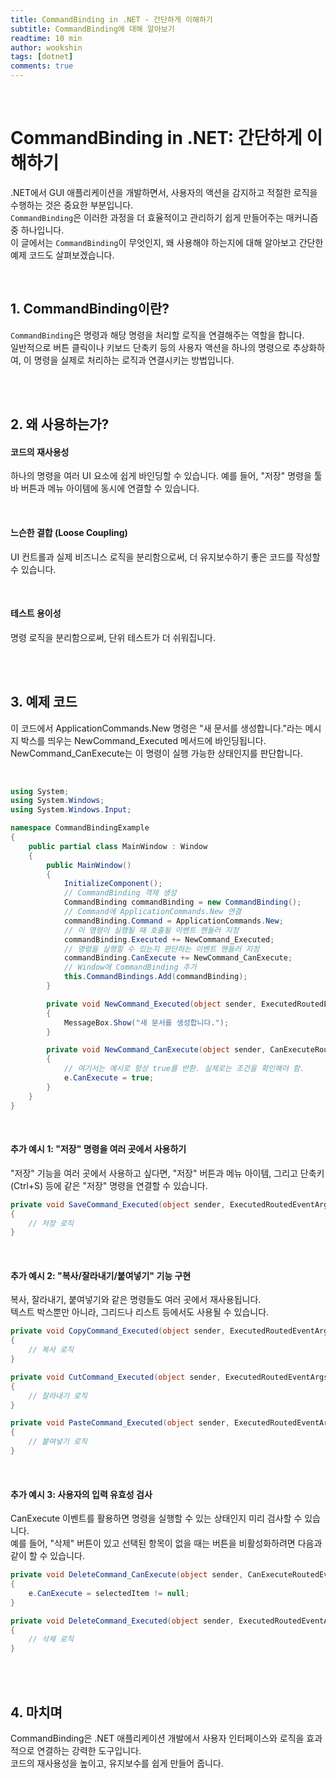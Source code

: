 ```yaml
---
title: CommandBinding in .NET - 간단하게 이해하기
subtitle: CommandBinding에 대해 알아보기
readtime: 10 min
author: wookshin
tags: [dotnet]
comments: true
---
```


<br/>

# CommandBinding in .NET: 간단하게 이해하기

.NET에서 GUI 애플리케이션을 개발하면서, 사용자의 액션을 감지하고 적절한 로직을 수행하는 것은 중요한 부분입니다.  
`CommandBinding`은 이러한 과정을 더 효율적이고 관리하기 쉽게 만들어주는 매커니즘 중 하나입니다.  
이 글에서는 `CommandBinding`이 무엇인지, 왜 사용해야 하는지에 대해 알아보고 간단한 예제 코드도 살펴보겠습니다.

<br/>

## 1. CommandBinding이란?

`CommandBinding`은 명령과 해당 명령을 처리할 로직을 연결해주는 역할을 합니다.  
일반적으로 버튼 클릭이나 키보드 단축키 등의 사용자 액션을 하나의 명령으로 추상화하여, 이 명령을 실제로 처리하는 로직과 연결시키는 방법입니다.

<br/><br/>

## 2. 왜 사용하는가?

#### 코드의 재사용성

하나의 명령을 여러 UI 요소에 쉽게 바인딩할 수 있습니다. 예를 들어, "저장" 명령을 툴바 버튼과 메뉴 아이템에 동시에 연결할 수 있습니다.

<br/>

#### 느슨한 결합 (Loose Coupling)

UI 컨트롤과 실제 비즈니스 로직을 분리함으로써, 더 유지보수하기 좋은 코드를 작성할 수 있습니다.

<br/>

#### 테스트 용이성
명령 로직을 분리함으로써, 단위 테스트가 더 쉬워집니다.

<br/><br/>

## 3. 예제 코드

이 코드에서 ApplicationCommands.New 명령은 "새 문서를 생성합니다."라는 메시지 박스를 띄우는 NewCommand_Executed 메서드에 바인딩됩니다.  
NewCommand_CanExecute는 이 명령이 실행 가능한 상태인지를 판단합니다.

<br/>

```csharp
using System;
using System.Windows;
using System.Windows.Input;

namespace CommandBindingExample
{
    public partial class MainWindow : Window
    {
        public MainWindow()
        {
            InitializeComponent();
            // CommandBinding 객체 생성
            CommandBinding commandBinding = new CommandBinding();
            // Command에 ApplicationCommands.New 연결
            commandBinding.Command = ApplicationCommands.New;
            // 이 명령이 실행될 때 호출될 이벤트 핸들러 지정
            commandBinding.Executed += NewCommand_Executed;
            // 명령을 실행할 수 있는지 판단하는 이벤트 핸들러 지정
            commandBinding.CanExecute += NewCommand_CanExecute;
            // Window에 CommandBinding 추가
            this.CommandBindings.Add(commandBinding);
        }

        private void NewCommand_Executed(object sender, ExecutedRoutedEventArgs e)
        {
            MessageBox.Show("새 문서를 생성합니다.");
        }

        private void NewCommand_CanExecute(object sender, CanExecuteRoutedEventArgs e)
        {
            // 여기서는 예시로 항상 true를 반환. 실제로는 조건을 확인해야 함.
            e.CanExecute = true;
        }
    }
}
```

<br/>

#### 추가 예시 1: "저장" 명령을 여러 곳에서 사용하기

"저장" 기능을 여러 곳에서 사용하고 싶다면, "저장" 버튼과 메뉴 아이템, 그리고 단축키 (Ctrl+S) 등에 같은 "저장" 명령을 연결할 수 있습니다.

```csharp
private void SaveCommand_Executed(object sender, ExecutedRoutedEventArgs e)
{
    // 저장 로직
}
```

<br/>

#### 추가 예시 2: "복사/잘라내기/붙여넣기" 기능 구현

복사, 잘라내기, 붙여넣기와 같은 명령들도 여러 곳에서 재사용됩니다.  
텍스트 박스뿐만 아니라, 그리드나 리스트 등에서도 사용될 수 있습니다.

```csharp
private void CopyCommand_Executed(object sender, ExecutedRoutedEventArgs e)
{
    // 복사 로직
}

private void CutCommand_Executed(object sender, ExecutedRoutedEventArgs e)
{
    // 잘라내기 로직
}

private void PasteCommand_Executed(object sender, ExecutedRoutedEventArgs e)
{
    // 붙여넣기 로직
}
```

<br/>

#### 추가 예시 3: 사용자의 입력 유효성 검사

CanExecute 이벤트를 활용하면 명령을 실행할 수 있는 상태인지 미리 검사할 수 있습니다.  
예를 들어, "삭제" 버튼이 있고 선택된 항목이 없을 때는 버튼을 비활성화하려면 다음과 같이 할 수 있습니다.

```csharp
private void DeleteCommand_CanExecute(object sender, CanExecuteRoutedEventArgs e)
{
    e.CanExecute = selectedItem != null;
}

private void DeleteCommand_Executed(object sender, ExecutedRoutedEventArgs e)
{
    // 삭제 로직
}
```

<br/><br/>

## 4. 마치며

CommandBinding은 .NET 애플리케이션 개발에서 사용자 인터페이스와 로직을 효과적으로 연결하는 강력한 도구입니다.  
코드의 재사용성을 높이고, 유지보수를 쉽게 만들어 줍니다.

<br/><br/><br/><br/><br/>

